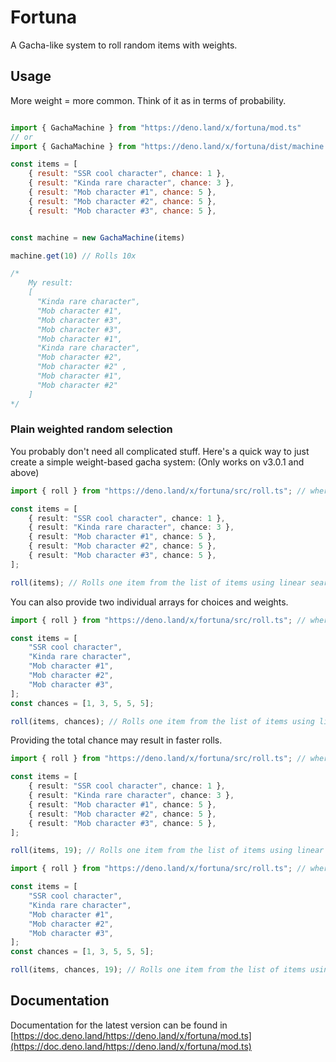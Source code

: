 # Fortuna

A Gacha-like system to roll random items with weights.

## Usage

More weight = more common. Think of it as in terms of probability.

```js

import { GachaMachine } from "https://deno.land/x/fortuna/mod.ts"
// or
import { GachaMachine } from "https://deno.land/x/fortuna/dist/machine.js"

const items = [
    { result: "SSR cool character", chance: 1 },
    { result: "Kinda rare character", chance: 3 },
    { result: "Mob character #1", chance: 5 },
    { result: "Mob character #2", chance: 5 },
    { result: "Mob character #3", chance: 5 },


const machine = new GachaMachine(items)

machine.get(10) // Rolls 10x

/*
    My result:
    [
      "Kinda rare character",
      "Mob character #1",
      "Mob character #3",
      "Mob character #3",
      "Mob character #1",
      "Kinda rare character",
      "Mob character #2",
      "Mob character #2" ,
      "Mob character #1",
      "Mob character #2"
    ]
*/
```

### Plain weighted random selection

You probably don't need all complicated stuff. Here's a quick way to just create a simple weight-based gacha system:
(Only works on v3.0.1 and above)

```ts
import { roll } from "https://deno.land/x/fortuna/src/roll.ts"; // wherever you are importing from.

const items = [
    { result: "SSR cool character", chance: 1 },
    { result: "Kinda rare character", chance: 3 },
    { result: "Mob character #1", chance: 5 },
    { result: "Mob character #2", chance: 5 },
    { result: "Mob character #3", chance: 5 },
];

roll(items); // Rolls one item from the list of items using linear search.
```

You can also provide two individual arrays for choices and weights.

```ts
import { roll } from "https://deno.land/x/fortuna/src/roll.ts"; // wherever you are importing from.

const items = [
    "SSR cool character",
    "Kinda rare character",
    "Mob character #1",
    "Mob character #2",
    "Mob character #3",
];
const chances = [1, 3, 5, 5, 5];

roll(items, chances); // Rolls one item from the list of items using linear search.
```

Providing the total chance may result in faster rolls.

```ts
import { roll } from "https://deno.land/x/fortuna/src/roll.ts"; // wherever you are importing from.

const items = [
    { result: "SSR cool character", chance: 1 },
    { result: "Kinda rare character", chance: 3 },
    { result: "Mob character #1", chance: 5 },
    { result: "Mob character #2", chance: 5 },
    { result: "Mob character #3", chance: 5 },
];

roll(items, 19); // Rolls one item from the list of items using linear search.
```

```ts
import { roll } from "https://deno.land/x/fortuna/src/roll.ts"; // wherever you are importing from.

const items = [
    "SSR cool character",
    "Kinda rare character",
    "Mob character #1",
    "Mob character #2",
    "Mob character #3",
];
const chances = [1, 3, 5, 5, 5];

roll(items, chances, 19); // Rolls one item from the list of items using linear search.
```

## Documentation

Documentation for the latest version can be found in [https://doc.deno.land/https://deno.land/x/fortuna/mod.ts](https://doc.deno.land/https://deno.land/x/fortuna/mod.ts)